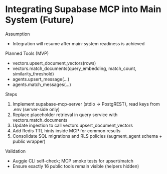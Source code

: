 # Integrating Supabase MCP into Main System (Future)

Assumption
- Integration will resume after main-system readiness is achieved

Planned Tools (MVP)
- vectors.upsert_document_vectors(rows)
- vectors.match_documents(query_embedding, match_count, similarity_threshold)
- agents.upsert_message(...)
- agents.match_messages(...)

Steps
1) Implement supabase-mcp-server (stdio -> PostgREST), read keys from .env (server-side only)
2) Replace placeholder retrieval in query service with vectors.match_documents
3) Update ingestion to call vectors.upsert_document_vectors
4) Add Redis TTL hints inside MCP for common results
5) Consolidate SQL migrations and RLS policies (augment_agent schema + public wrapper)

Validation
- Auggie CLI self-check; MCP smoke tests for upsert/match
- Ensure exactly 16 public tools remain visible (helpers hidden)

